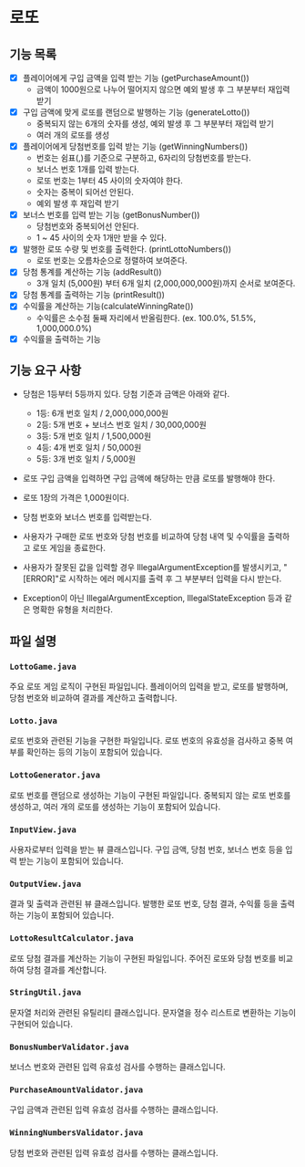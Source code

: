 # 로또 

## 기능 목록
- [x] 플레이어에게 구입 금액을 입력 받는 기능  (getPurchaseAmount())
  - 금액이 1000원으로 나누어 떨어지지 않으면 예외 발생 후 그 부분부터 재입력 받기
- [x] 구입 금액에 맞게 로또를 랜덤으로 발행하는 기능 (generateLotto())
  - 중복되지 않는 6개의 숫자를 생성, 예외 발생 후 그 부분부터 재입력 받기
  - 여러 개의 로또를 생성
- [x] 플레이어에게 당첨번호를 입력 받는 기능 (getWinningNumbers())
  - 번호는 쉼표(,)를 기준으로 구분하고, 6자리의 당첨번호를 받는다.
  - 보너스 번호 1개를 입력 받는다.
  - 로또 번호는 1부터 45 사이의 숫자여야 한다.
  - 숫자는 중복이 되어선 안된다.
  - 예외 발생 후 재입력 받기
- [x] 보너스 번호를 입력 받는 기능 (getBonusNumber())
  - 당첨번호와 중복되어선 안된다.
  - 1 ~ 45 사이의 숫자 1개만 받을 수 있다.
- [x] 발행한 로또 수량 및 번호를 출력한다. (printLottoNumbers())
  - 로또 번호는 오름차순으로 정렬하여 보여준다.
- [x] 당첨 통계를 계산하는 기능 (addResult())
  - 3개 일치 (5,000원) 부터 6개 일치 (2,000,000,000원)까지 순서로 보여준다.
- [x] 당첨 통계를 출력하는 기능 (printResult())
- [x] 수익률을 계산하는 기능(calculateWinningRate())
  - 수익률은 소수점 둘째 자리에서 반올림한다. (ex. 100.0%, 51.5%, 1,000,000.0%)
- [x] 수익률을 출력하는 기능
  
## 기능 요구 사항
- 당첨은 1등부터 5등까지 있다. 당첨 기준과 금액은 아래와 같다.
  - 1등: 6개 번호 일치 / 2,000,000,000원
  - 2등: 5개 번호 + 보너스 번호 일치 / 30,000,000원
  - 3등: 5개 번호 일치 / 1,500,000원
  - 4등: 4개 번호 일치 / 50,000원
  - 5등: 3개 번호 일치 / 5,000원

- 로또 구입 금액을 입력하면 구입 금액에 해당하는 만큼 로또를 발행해야 한다.
- 로또 1장의 가격은 1,000원이다.
- 당첨 번호와 보너스 번호를 입력받는다.
- 사용자가 구매한 로또 번호와 당첨 번호를 비교하여 당첨 내역 및 수익률을 출력하고 로또 게임을 종료한다.
- 사용자가 잘못된 값을 입력할 경우 IllegalArgumentException를 발생시키고, "[ERROR]"로 시작하는 에러 메시지를 출력 후 그 부분부터 입력을 다시 받는다.
- Exception이 아닌 IllegalArgumentException, IllegalStateException 등과 같은 명확한 유형을 처리한다.

## 파일 설명

### `LottoGame.java`
주요 로또 게임 로직이 구현된 파일입니다. 플레이어의 입력을 받고, 로또를 발행하며, 당첨 번호와 비교하여 결과를 계산하고 출력합니다.

### `Lotto.java`
로또 번호와 관련된 기능을 구현한 파일입니다. 로또 번호의 유효성을 검사하고 중복 여부를 확인하는 등의 기능이 포함되어 있습니다.

### `LottoGenerator.java`
로또 번호를 랜덤으로 생성하는 기능이 구현된 파일입니다. 중복되지 않는 로또 번호를 생성하고, 여러 개의 로또를 생성하는 기능이 포함되어 있습니다.

### `InputView.java`
사용자로부터 입력을 받는 뷰 클래스입니다. 구입 금액, 당첨 번호, 보너스 번호 등을 입력 받는 기능이 포함되어 있습니다.

### `OutputView.java`
결과 및 출력과 관련된 뷰 클래스입니다. 발행한 로또 번호, 당첨 결과, 수익률 등을 출력하는 기능이 포함되어 있습니다.

### `LottoResultCalculator.java`
로또 당첨 결과를 계산하는 기능이 구현된 파일입니다. 주어진 로또와 당첨 번호를 비교하여 당첨 결과를 계산합니다.

### `StringUtil.java`
문자열 처리와 관련된 유틸리티 클래스입니다. 문자열을 정수 리스트로 변환하는 기능이 구현되어 있습니다.

### `BonusNumberValidator.java`
보너스 번호와 관련된 입력 유효성 검사를 수행하는 클래스입니다.

### `PurchaseAmountValidator.java`
구입 금액과 관련된 입력 유효성 검사를 수행하는 클래스입니다.

### `WinningNumbersValidator.java`
당첨 번호와 관련된 입력 유효성 검사를 수행하는 클래스입니다.
